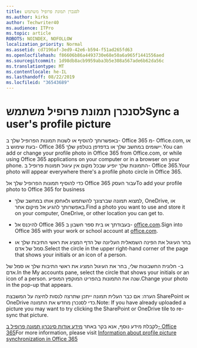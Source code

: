 ```yaml
---
title: לסנכרן תמונת פרופיל משתמש
ms.author: kirks
author: Techwriter40
ms.audience: ITPro
ms.topic: article
ROBOTS: NOINDEX, NOFOLLOW
localization_priority: Normal
ms.assetid: cd7196af-3ed9-42e6-b594-f51ad265fd63
ms.openlocfilehash: f86606b86a4493730e68e50a6a965f1441556aed
ms.sourcegitcommit: 1d98db8acb9959aba3b5e308a567ade6b62da56c
ms.translationtype: MT
ms.contentlocale: he-IL
ms.lasthandoff: 08/22/2019
ms.locfileid: "36543689"
---
```

# <a name="sync-a-users-profile-picture"></a><span data-ttu-id="dd23f-102">לסנכרן תמונת פרופיל משתמש</span><span class="sxs-lookup"><span data-stu-id="dd23f-102">Sync a user's profile picture</span></span>

<span data-ttu-id="dd23f-103">באפשרותך להוסיף או לשנות תמונות הפרופיל שלך ב- Office 365 מ- Office.com, או בעת שימוש ב- Office 365 יישומים במחשב שלך או בדפדפן בטלפון שלך.</span><span class="sxs-lookup"><span data-stu-id="dd23f-103">You can add or change your profile photo in Office 365 from Office.com, or while using Office 365 applications on your computer or in a browser on your phone.</span></span> <span data-ttu-id="dd23f-104">התמונות שלך יופיע שבכל מקום אין עיגול תמונות פרופיל ב- Office 365.</span><span class="sxs-lookup"><span data-stu-id="dd23f-104">Your photo will appear everywhere there's a profile photo circle in Office 365.</span></span>

<span data-ttu-id="dd23f-105">כדי להוסיף תמונות הפרופיל שלך אל Office 365 עבור העסק</span><span class="sxs-lookup"><span data-stu-id="dd23f-105">To add your profile photo to Office 365 for business</span></span>

- <span data-ttu-id="dd23f-106">למצוא תמונה שברצונך להשתמש ולאחסן אותו במחשב שלך, OneDrive, או באפשרותך להגיע אל מיקום אחר.</span><span class="sxs-lookup"><span data-stu-id="dd23f-106">Find a photo you want to use and store it on your computer, OneDrive, or other location you can get to.</span></span>

- <span data-ttu-id="dd23f-107">להיכנס אל Office 365 בעבודתך או בית ספר חשבון ב- [office.com](http://www.office.com).</span><span class="sxs-lookup"><span data-stu-id="dd23f-107">Sign into Office 365 with your work or school account at [office.com](http://www.office.com).</span></span>

- <span data-ttu-id="dd23f-108">בחר העיגול את הפינה השמאלית העליונה של הדף המציג את ראשי התיבות שלך או סמל של אדם.</span><span class="sxs-lookup"><span data-stu-id="dd23f-108">Select the circle in the upper right-hand corner of the page that shows your initials or an icon of a person.</span></span>

<span data-ttu-id="dd23f-109">ב- חלונית החשבונות שלי, בחר את העיגול המציג את ראשי התיבות שלך או סמל של אדם.</span><span class="sxs-lookup"><span data-stu-id="dd23f-109">In the My accounts pane, select the circle that shows your initials or an icon of a person.</span></span> <span data-ttu-id="dd23f-110">שנה את התמונות בהפריט המוקפץ המופיע.</span><span class="sxs-lookup"><span data-stu-id="dd23f-110">Change your photo in the pop-up that appears.</span></span>

<span data-ttu-id="dd23f-111">הערה: אם כבר העלית תמונה ייתכן שתרצה לנסות לחיצה על המשבצת SharePoint או OneDrive כדי לסנכרן מחדש את התמונה.</span><span class="sxs-lookup"><span data-stu-id="dd23f-111">Note: If you have already uploaded a picture you may want to try clicking the SharePoint or OneDrive tile to re-sync that picture.</span></span>

<span data-ttu-id="dd23f-112">לקבלת מידע נוסף, אנא בקר באתר [מידע אודות סינכרון תמונה פרופיל ב- Office 365](https://support.office.com/article/information-about-profile-picture-synchronization-in-office-365-20594d76-d054-4af4-a660-401133e3d48a?ui=en-US&amp;rs=en-US&amp;ad=US)</span><span class="sxs-lookup"><span data-stu-id="dd23f-112">For more information, please visit [Information about profile picture synchronization in Office 365](https://support.office.com/article/information-about-profile-picture-synchronization-in-office-365-20594d76-d054-4af4-a660-401133e3d48a?ui=en-US&amp;rs=en-US&amp;ad=US)</span></span>

